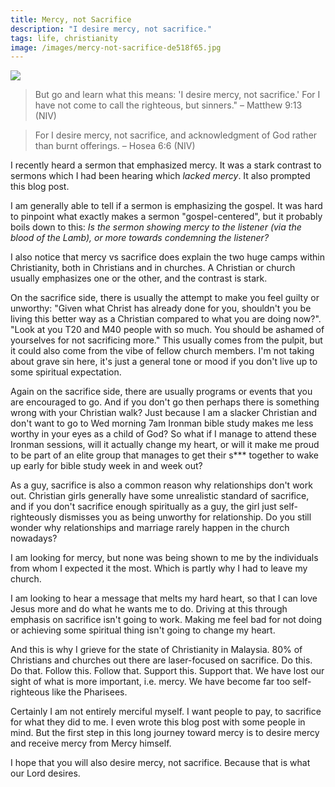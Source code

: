 ```yaml
---
title: Mercy, not Sacrifice
description: "I desire mercy, not sacrifice."
tags: life, christianity
image: /images/mercy-not-sacrifice-de518f65.jpg
---
```


<a href="/blog/mercy-not-sacrifice">
  <img src="/images/mercy-not-sacrifice.jpg"/>
</a>

<blockquote>But go and learn what this means: 'I desire mercy, not sacrifice.' For I have not come to call the righteous, but sinners." – Matthew 9:13 (NIV)</blockquote>

<blockquote>For I desire mercy, not sacrifice, and acknowledgment of God rather than burnt offerings. – Hosea 6:6 (NIV)</blockquote>

I recently heard a sermon that emphasized mercy. It was a stark contrast to sermons which I had been hearing which _lacked mercy_. It also prompted this blog post.

I am generally able to tell if a sermon is emphasizing the gospel. It was hard to pinpoint what exactly makes a sermon "gospel-centered", but it probably boils down to this: _Is the sermon showing mercy to the listener (via the blood of the Lamb), or more towards condemning the listener?_

I also notice that mercy vs sacrifice does explain the two huge camps within Christianity, both in Christians and in churches. A Christian or church usually emphasizes one or the other, and the contrast is stark.

On the sacrifice side, there is usually the attempt to make you feel guilty or unworthy: "Given what Christ has already done for you, shouldn't you be living this better way as a Christian compared to what you are doing now?". "Look at you T20 and M40 people with so much. You should be ashamed of yourselves for not sacrificing more." This usually comes from the pulpit, but it could also come from the vibe of fellow church members. I'm not taking about grave sin here, it's just a general tone or mood if you don't live up to some spiritual expectation.

Again on the sacrifice side, there are usually programs or events that you are encouraged to go. And if you don't go then perhaps there is something wrong with your Christian walk? Just because I am a slacker Christian and don't want to go to Wed morning 7am Ironman bible study makes me less worthy in your eyes as a child of God? So what if I manage to attend these Ironman sessions, will it actually change my heart, or will it make me proud to be part of an elite group that manages to get their s*** together to wake up early for bible study week in and week out?

As a guy, sacrifice is also a common reason why relationships don't work out. Christian girls generally have some unrealistic standard of sacrifice, and if you don't sacrifice enough spiritually as a guy, the girl just self-righteously dismisses you as being unworthy for relationship. Do you still wonder why relationships and marriage rarely happen in the church nowadays?

I am looking for mercy, but none was being shown to me by the individuals from whom I expected it the most. Which is partly why I had to leave my church.

I am looking to hear a message that melts my hard heart, so that I can love Jesus more and do what he wants me to do. Driving at this through emphasis on sacrifice isn't going to work. Making me feel bad for not doing or achieving some spiritual thing isn't going to change my heart.

And this is why I grieve for the state of Christianity in Malaysia. 80% of Christians and churches out there are laser-focused on sacrifice. Do this. Do that. Follow this. Follow that. Support this. Support that. We have lost our sight of what is more important, i.e. mercy. We have become far too self-righteous like the Pharisees.

Certainly I am not entirely merciful myself. I want people to pay, to sacrifice for what they did to me. I even wrote this blog post with some people in mind. But the first step in this long journey toward mercy is to desire mercy and receive mercy from Mercy himself.

I hope that you will also desire mercy, not sacrifice. Because that is what our Lord desires.
